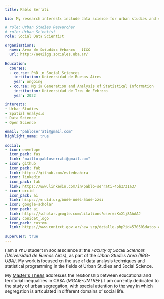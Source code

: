 ```yaml
---
title: Pablo Serrati

bio: My research interests include data science for urban studies and social problems.

# role: Urban Studies Researcher
# role: Urban Scientist
role: Social Data Scientist

organizations:
- name: Área de Estudios Urbanos - IIGG 
  url: http://aeuiigg.sociales.uba.ar/
  
Education:
  courses:
  - course: PhD in Social Sciences
    institution: Universidad de Buenos Aires
    year: ongoing
  - course: Mg in Generation and Analysis of Statistical Information
    institution: Universidad de Tres de Febrero
    year: 2022

interests:
- Urban Studies
- Spatial Analysis
- Data Science
- Open Science
    
email: "pabloserrati@gmail.com"
highlight_name: true
  
social:
- icon: envelope
  icon_pack: fas
  link: "mailto:pabloserrati@gmail.com"
- icon: github
  icon_pack: fab
  link: https://github.com/estedeahora
- icon: linkedin
  icon_pack: fab
  link: https://www.linkedin.com/in/pablo-serrati-45b3731a3/
- icon: orcid
  icon_pack: ai 
  link: https://orcid.org/0000-0001-5300-2243
- icon: google-scholar
  icon_pack: ai
  link: https://scholar.google.com/citations?user=zKmX1j8AAAAJ
- icon: conicet_logo
  icon_pack: custom
  link: https://www.conicet.gov.ar/new_scp/detalle.php?id=57050&datos_academicos=yes
  
superuser: true
---
```


I am a PhD student in social science at the *Faculty of Social Sciences (Universidad de Buenos Aires)*, as part of the *Urban Studies Area (IIGG-UBA)*. My work is focused on the use of data analysis techniques and statistical programming in the fields of Urban Studies and Social Science.

My [Master's Thesis](https://github.com/estedeahora/MGAIE_Territorio-en-la-escuela) addresses the relationship between educational and territorial inequalities in CABA (*MGAIE-UNTREF*). I am currently dedicated to the study of urban segregation, with special attention to the way in which segregation is articulated in different domains of social life.
